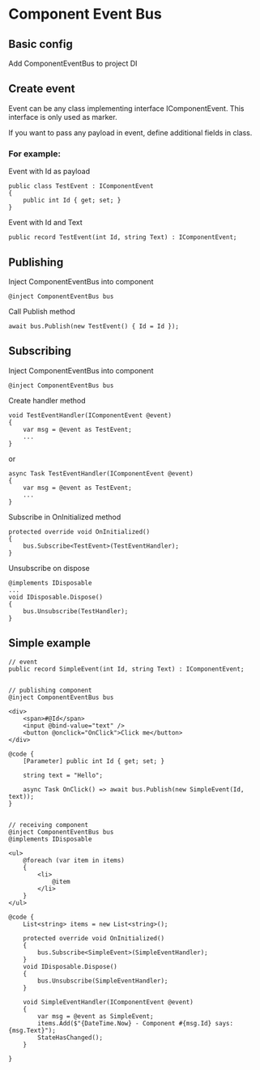 # Component Event Bus

## Basic config
Add ComponentEventBus to project DI

## Create event
Event can be any class implementing interface IComponentEvent. This interface is only used as marker. 

If you want to pass any payload in event, define additional fields in class.

### For example:
Event with Id as payload

    public class TestEvent : IComponentEvent
    {
        public int Id { get; set; }
    }

Event with Id and Text

    public record TestEvent(int Id, string Text) : IComponentEvent;

## Publishing
Inject ComponentEventBus into component

    @inject ComponentEventBus bus

Call Publish method

    await bus.Publish(new TestEvent() { Id = Id });


## Subscribing
Inject ComponentEventBus into component

    @inject ComponentEventBus bus

Create handler method

    void TestEventHandler(IComponentEvent @event)
    {
        var msg = @event as TestEvent;
        ...
    }

or

    async Task TestEventHandler(IComponentEvent @event)
    {
        var msg = @event as TestEvent;
        ...
    }
Subscribe in OnInitialized method

    protected override void OnInitialized()
    {
        bus.Subscribe<TestEvent>(TestEventHandler);
    }

Unsubscribe on dispose

    @implements IDisposable
    ...
    void IDisposable.Dispose()
    {
        bus.Unsubscribe(TestHandler);
    }

## Simple example

    // event
    public record SimpleEvent(int Id, string Text) : IComponentEvent;
     

    // publishing component
    @inject ComponentEventBus bus

    <div>
        <span>#@Id</span>
        <input @bind-value="text" />
        <button @onclick="OnClick">Click me</button>
    </div>

    @code {
        [Parameter] public int Id { get; set; }

        string text = "Hello";

        async Task OnClick() => await bus.Publish(new SimpleEvent(Id, text));
    }


    // receiving component
    @inject ComponentEventBus bus
    @implements IDisposable

    <ul>
        @foreach (var item in items)
        {
            <li>
                @item
            </li>
        }
    </ul>

    @code {
        List<string> items = new List<string>();

        protected override void OnInitialized()
        {
            bus.Subscribe<SimpleEvent>(SimpleEventHandler);
        }
        void IDisposable.Dispose()
        {
            bus.Unsubscribe(SimpleEventHandler);
        }

        void SimpleEventHandler(IComponentEvent @event)
        {
            var msg = @event as SimpleEvent;
            items.Add($"{DateTime.Now} - Component #{msg.Id} says: {msg.Text}");
            StateHasChanged();
        }

    }
